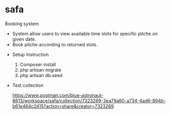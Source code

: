 # safa
Booking system
- System allow users to view available time slots for specific pitche on given date.
- Book pitche according to returned slots.
  
* Setup Instruction
  1. Composer install
  2. php artisan migrate 
  3. php artisan db:seed

* Test collection
  
  https://www.postman.com/blue-astronaut-8613/workspace/safa/collection/7323269-3ea79a60-a734-4ad6-894b-b61e464c2415?action=share&creator=7323269
  
